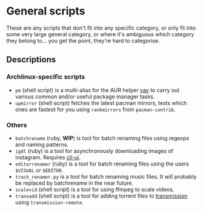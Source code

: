 # General scripts
These are any scripts that don't fit into any specific category, or only
fit into some very large general category, or where it's ambiguous which
category they belong to... you get the point, they're hard to categorise.

## Descriptions
### Archlinux-specific scripts
* `pm` (shell script) is a multi-alias for the AUR helper
[yay](https://github.com/Jguer/yay) to carry out various common and/or useful
package manager tasks.
* `upmirror` (shell script) fetches the latest pacman mirrors, tests which ones are fastest
for you using `rankmirrors` from `pacman-contrib`.

### Others
* `batchrename` (ruby, **WIP**) is tool for batch renaming files using regexps
and naming patterns.
* `igdl` (ruby) is a tool for asynchronously downloading images of instagram.
Requires [cli-ui](https://github.com/Shopify/cli-ui).
* `editorrenamer` (ruby) is a tool for batch renaming files using the users
`$VISUAL` or `$EDITOR`.
* `track_renamer.py` is a tool for batch renaming music files. It will
probably be replaced by batchrename in the near future.
* `scalevid` (shell script) is a tool for using ffmpeg to scale videos.
* `transadd` (shell script) is a tool for adding torrent files to
[transmission](https://transmissionbt.com/) using `transmission-remote`.
